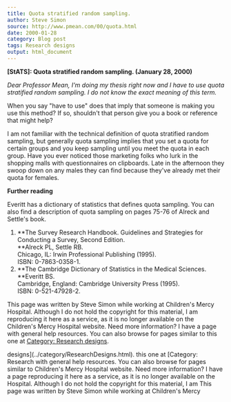 ```yaml
---
title: Quota stratified random sampling.
author: Steve Simon
source: http://www.pmean.com/00/quota.html
date: 2000-01-28
category: Blog post
tags: Research designs
output: html_document
---
```

****[StATS]:** Quota stratified random sampling. (January 28, 2000)**

*Dear Professor Mean, I'm doing my thesis right now and I have to use
quota stratified random sampling. I do not know the exact meaning of
this term.*

When you say "have to use" does that imply that someone is making you
use this method? If so, shouldn't that person give you a book or
reference that might help?

I am not familiar with the technical definition of quota stratified
random sampling, but generally quota sampling implies that you set a
quota for certain groups and you keep sampling until you meet the quota
in each group. Have you ever noticed those marketing folks who lurk in
the shopping malls with questionnaires on clipboards. Late in the
afternoon they swoop down on any males they can find because they've
already met their quota for females.

**Further reading**

Everitt has a dictionary of statistics that defines quota sampling. You
can also find a description of quota sampling on pages 75-76 of Alreck
and Settle's book.

1.  **The Survey Research Handbook. Guidelines and Strategies for
    Conducting a Survey, Second Edition.\
    **Alreck PL, Settle RB.\
    Chicago, IL: Irwin Professional Publishing (1995).\
    ISBN: 0-7863-0358-1.
2.  **The Cambridge Dictionary of Statistics in the Medical Sciences.\
    **Everitt BS.\
    Cambridge, England: Cambridge University Press (1995).\
    ISBN: 0-521-47928-2.

This page was written by Steve Simon while working at Children's Mercy
Hospital. Although I do not hold the copyright for this material, I am
reproducing it here as a service, as it is no longer available on the
Children's Mercy Hospital website. Need more information? I have a page
with general help resources. You can also browse for pages similar to
this one at [Category: Research
designs](../category/ResearchDesigns.html).
<!---More--->
designs](../category/ResearchDesigns.html).
this one at [Category: Research
with general help resources. You can also browse for pages similar to
Children's Mercy Hospital website. Need more information? I have a page
reproducing it here as a service, as it is no longer available on the
Hospital. Although I do not hold the copyright for this material, I am
This page was written by Steve Simon while working at Children's Mercy

<!---Do not use
****[StATS]:** Quota stratified random sampling. (January 28, 2000)**
This page was written by Steve Simon while working at Children's Mercy
Hospital. Although I do not hold the copyright for this material, I am
reproducing it here as a service, as it is no longer available on the
Children's Mercy Hospital website. Need more information? I have a page
with general help resources. You can also browse for pages similar to
this one at [Category: Research
designs](../category/ResearchDesigns.html).
--->

